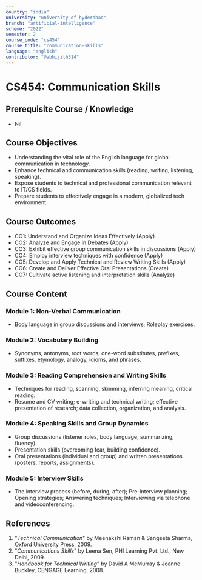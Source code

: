 ```yaml
---
country: "india"
university: "university-of-hyderabad"
branch: "artificial-intelligence"
scheme: "2022"
semester: 2
course_code: "cs454"
course_title: "communication-skills"
language: "english"
contributor: "@abhijith314"
---
```


# CS454: Communication Skills

## Prerequisite Course / Knowledge
* Nil

## Course Objectives
* Understanding the vital role of the English language for global communication in technology.
* Enhance technical and communication skills (reading, writing, listening, speaking).
* Expose students to technical and professional communication relevant to IT/CS fields.
* Prepare students to effectively engage in a modern, globalized tech environment.

## Course Outcomes
* CO1: Understand and Organize Ideas Effectively (Apply)
* CO2: Analyze and Engage in Debates (Apply)
* CO3: Exhibit effective group communication skills in discussions (Apply)
* CO4: Employ interview techniques with confidence (Apply)
* CO5: Develop and Apply Technical and Review Writing Skills (Apply)
* CO6: Create and Deliver Effective Oral Presentations (Create)
* CO7: Cultivate active listening and interpretation skills (Analyze)

## Course Content

### Module 1: Non-Verbal Communication
* Body language in group discussions and interviews; Roleplay exercises.

### Module 2: Vocabulary Building
* Synonyms, antonyms, root words, one-word substitutes, prefixes, suffixes, etymology, analogy, idioms, and phrases.

### Module 3: Reading Comprehension and Writing Skills
* Techniques for reading, scanning, skimming, inferring meaning, critical reading.
* Resume and CV writing; e-writing and technical writing; effective presentation of research; data collection, organization, and analysis.

### Module 4: Speaking Skills and Group Dynamics
* Group discussions (listener roles, body language, summarizing, fluency).
* Presentation skills (overcoming fear, building confidence).
* Oral presentations (individual and group) and written presentations (posters, reports, assignments).

### Module 5: Interview Skills
* The interview process (before, during, after); Pre-interview planning; Opening strategies; Answering techniques; Interviewing via telephone and videoconferencing.

## References
1.  "*Technical Communication*" by Meenakshi Raman & Sangeeta Sharma, Oxford University Press, 2009.
2.  "*Communications Skills*" by Leena Sen, PHI Learning Pvt. Ltd., New Delhi, 2009.
3.  "*Handbook for Technical Writing*" by David A McMurray & Joanne Buckley, CENGAGE Learning, 2008.